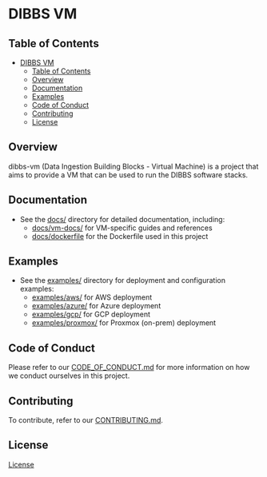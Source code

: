 # DIBBS VM

## Table of Contents
- [DIBBS VM](#dibbs-vm)
  - [Table of Contents](#table-of-contents)
  - [Overview](#overview)
  - [Documentation](#documentation)
  - [Examples](#examples)
  - [Code of Conduct](#code-of-conduct)
  - [Contributing](#contributing)
  - [License](#license)

## Overview
dibbs-vm (Data Ingestion Building Blocks - Virtual Machine) is a project that aims to provide a VM that can be used to run the DIBBS software stacks.

## Documentation
- See the [docs/](docs/) directory for detailed documentation, including:
  - [docs/vm-docs/](docs/vm-docs/) for VM-specific guides and references
  - [docs/dockerfile](docs/dockerfile) for the Dockerfile used in this project

## Examples
- See the [examples/](examples/) directory for deployment and configuration examples:
  - [examples/aws/](examples/aws/) for AWS deployment
  - [examples/azure/](examples/azure/) for Azure deployment
  - [examples/gcp/](examples/gcp/) for GCP deployment
  - [examples/proxmox/](examples/proxmox/) for Proxmox (on-prem) deployment

## Code of Conduct
Please refer to our [CODE_OF_CONDUCT.md](CODE_OF_CONDUCT.md) for more information on how we conduct ourselves in this project.

## Contributing
To contribute, refer to our [CONTRIBUTING.md](CONTRIBUTING.md).

## License
[License](LICENSE)
